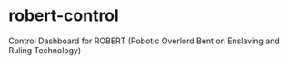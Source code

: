 # robert-control
Control Dashboard for ROBERT (Robotic Overlord Bent on Enslaving and Ruling Technology)
